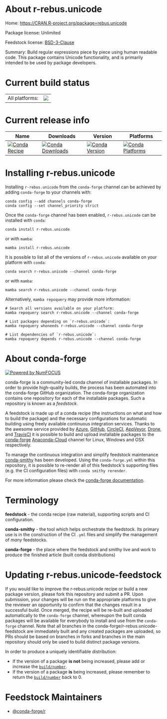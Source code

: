 About r-rebus.unicode
=====================

Home: https://CRAN.R-project.org/package=rebus.unicode

Package license: Unlimited

Feedstock license: [BSD-3-Clause](https://github.com/conda-forge/r-rebus.unicode-feedstock/blob/main/LICENSE.txt)

Summary: Build regular expressions piece by piece using human readable code. This package contains Unicode functionality, and is primarily intended to be used by package developers.

Current build status
====================


<table><tr><td>All platforms:</td>
    <td>
      <a href="https://dev.azure.com/conda-forge/feedstock-builds/_build/latest?definitionId=2362&branchName=main">
        <img src="https://dev.azure.com/conda-forge/feedstock-builds/_apis/build/status/r-rebus.unicode-feedstock?branchName=main">
      </a>
    </td>
  </tr>
</table>

Current release info
====================

| Name | Downloads | Version | Platforms |
| --- | --- | --- | --- |
| [![Conda Recipe](https://img.shields.io/badge/recipe-r--rebus.unicode-green.svg)](https://anaconda.org/conda-forge/r-rebus.unicode) | [![Conda Downloads](https://img.shields.io/conda/dn/conda-forge/r-rebus.unicode.svg)](https://anaconda.org/conda-forge/r-rebus.unicode) | [![Conda Version](https://img.shields.io/conda/vn/conda-forge/r-rebus.unicode.svg)](https://anaconda.org/conda-forge/r-rebus.unicode) | [![Conda Platforms](https://img.shields.io/conda/pn/conda-forge/r-rebus.unicode.svg)](https://anaconda.org/conda-forge/r-rebus.unicode) |

Installing r-rebus.unicode
==========================

Installing `r-rebus.unicode` from the `conda-forge` channel can be achieved by adding `conda-forge` to your channels with:

```
conda config --add channels conda-forge
conda config --set channel_priority strict
```

Once the `conda-forge` channel has been enabled, `r-rebus.unicode` can be installed with `conda`:

```
conda install r-rebus.unicode
```

or with `mamba`:

```
mamba install r-rebus.unicode
```

It is possible to list all of the versions of `r-rebus.unicode` available on your platform with `conda`:

```
conda search r-rebus.unicode --channel conda-forge
```

or with `mamba`:

```
mamba search r-rebus.unicode --channel conda-forge
```

Alternatively, `mamba repoquery` may provide more information:

```
# Search all versions available on your platform:
mamba repoquery search r-rebus.unicode --channel conda-forge

# List packages depending on `r-rebus.unicode`:
mamba repoquery whoneeds r-rebus.unicode --channel conda-forge

# List dependencies of `r-rebus.unicode`:
mamba repoquery depends r-rebus.unicode --channel conda-forge
```


About conda-forge
=================

[![Powered by
NumFOCUS](https://img.shields.io/badge/powered%20by-NumFOCUS-orange.svg?style=flat&colorA=E1523D&colorB=007D8A)](https://numfocus.org)

conda-forge is a community-led conda channel of installable packages.
In order to provide high-quality builds, the process has been automated into the
conda-forge GitHub organization. The conda-forge organization contains one repository
for each of the installable packages. Such a repository is known as a *feedstock*.

A feedstock is made up of a conda recipe (the instructions on what and how to build
the package) and the necessary configurations for automatic building using freely
available continuous integration services. Thanks to the awesome service provided by
[Azure](https://azure.microsoft.com/en-us/services/devops/), [GitHub](https://github.com/),
[CircleCI](https://circleci.com/), [AppVeyor](https://www.appveyor.com/),
[Drone](https://cloud.drone.io/welcome), and [TravisCI](https://travis-ci.com/)
it is possible to build and upload installable packages to the
[conda-forge](https://anaconda.org/conda-forge) [Anaconda-Cloud](https://anaconda.org/)
channel for Linux, Windows and OSX respectively.

To manage the continuous integration and simplify feedstock maintenance
[conda-smithy](https://github.com/conda-forge/conda-smithy) has been developed.
Using the ``conda-forge.yml`` within this repository, it is possible to re-render all of
this feedstock's supporting files (e.g. the CI configuration files) with ``conda smithy rerender``.

For more information please check the [conda-forge documentation](https://conda-forge.org/docs/).

Terminology
===========

**feedstock** - the conda recipe (raw material), supporting scripts and CI configuration.

**conda-smithy** - the tool which helps orchestrate the feedstock.
                   Its primary use is in the construction of the CI ``.yml`` files
                   and simplify the management of *many* feedstocks.

**conda-forge** - the place where the feedstock and smithy live and work to
                  produce the finished article (built conda distributions)


Updating r-rebus.unicode-feedstock
==================================

If you would like to improve the r-rebus.unicode recipe or build a new
package version, please fork this repository and submit a PR. Upon submission,
your changes will be run on the appropriate platforms to give the reviewer an
opportunity to confirm that the changes result in a successful build. Once
merged, the recipe will be re-built and uploaded automatically to the
`conda-forge` channel, whereupon the built conda packages will be available for
everybody to install and use from the `conda-forge` channel.
Note that all branches in the conda-forge/r-rebus.unicode-feedstock are
immediately built and any created packages are uploaded, so PRs should be based
on branches in forks and branches in the main repository should only be used to
build distinct package versions.

In order to produce a uniquely identifiable distribution:
 * If the version of a package **is not** being increased, please add or increase
   the [``build/number``](https://docs.conda.io/projects/conda-build/en/latest/resources/define-metadata.html#build-number-and-string).
 * If the version of a package **is** being increased, please remember to return
   the [``build/number``](https://docs.conda.io/projects/conda-build/en/latest/resources/define-metadata.html#build-number-and-string)
   back to 0.

Feedstock Maintainers
=====================

* [@conda-forge/r](https://github.com/conda-forge/r/)

